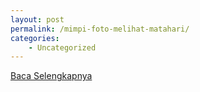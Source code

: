 ```yaml
---
layout: post
permalink: /mimpi-foto-melihat-matahari/
categories:
    - Uncategorized
---
```


[Baca Selengkapnya](/03)